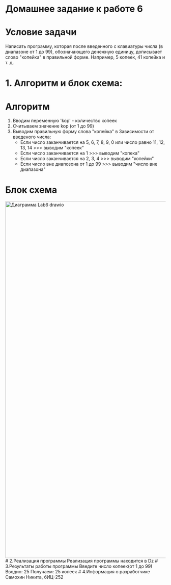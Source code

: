 # Домашнее задание к работе 6
# Условие задачи
Написать программу, которая после введенного с клавиатуры числа
(в диапазоне от 1 до 99), обозначающего денежную единицу, дописывает
слово "копейка" в правильной форме. Например, 5 копеек, 41 копейка и т. д.
# 1. Алгоритм и блок схема:
# Алгоритм
1. Вводим переменную 'kop' - количество копеек
2. Считываем значение kop (от 1 до 99)
3. Выводим правильную форму слова "копейка" в Зависимости от введеного числа:
   * Если число заканчивается на 5, 6, 7, 8, 9, 0 или число равно 11, 12, 13, 14 >>> выводим "копеек"
   * Если число заканчивается на 1 >>> выводим "копека"
   * Если число заканчивается на 2, 3, 4 >>> выводим "копейки"
   * Если число вне диапозона от 1 до 99 >>> выводим "число вне диапазона"
# Блок схема
<img width="731" height="1119" alt="Диаграмма Lab6 drawio" src="https://github.com/user-attachments/assets/368d97e6-a6e5-473c-bccd-72637dc09cd4" />  
# 2.Реализация программы
Реализация программы находится в Dz  
# 3.Результаты работы программы
Введите число копеек(от 1 до 99)    
Вводин: 25  
Получаем: 25 копеек  
# 4.Информация о разработчике 
Самохин Никита, бИЦ-252 
